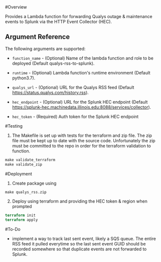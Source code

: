 #Overview

Provides a Lambda function for forwarding Qualys outage & maintenance events to Splunk via the HTTP Event Collector (HEC).

Argument Reference
-----------------

The following arguments are supported:

* `function_name` - (Optional) Name of the lambda function and role
to be deployed (Default qualys-rss-to-splunk).

* `runtime` - (Optional) Lambda function's runtime environment
(Default python3.7).

* `qualys_url` - (Optional) URL for the Qualys RSS feed
(Default https://status.qualys.com/history.rss).

* `hec_endpoint` - (Optional) URL for the Splunk HEC endpoint
(Default https://splunk-hec.machinedata.illinois.edu:8088/services/collector).

* `hec_token` - (Required) Auth token for the Splunk HEC endpoint

#Testing
1) The Makefile is set up with tests for the terraform and zip file. The zip file must be kept up to date with the source code. Unfortunately the zip must be committed to the repo in order for the terraform validation to function.
```Makefile
make validate_terraform
make validate_zip
```

#Deployment
1) Create package using
```Makefile
make qualys_rss.zip
```
2) Deploy using terraform and providing the HEC token & region when prompted
```Terraform
terraform init
terraform apply
```

#To-Do
* implement a way to track last sent event, likely a SQS queue. The entire RSS feed it pulled everytime so the last sent event GUID should be recorded somewhere so that duplicate events are not forwarded to Splunk.
